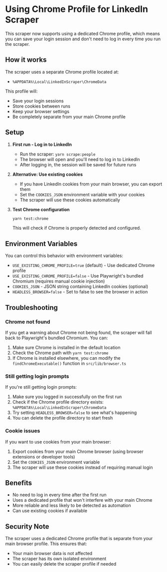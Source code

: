 # Using Chrome Profile for LinkedIn Scraper

This scraper now supports using a dedicated Chrome profile, which means you can save your login session and don't need to log in every time you run the scraper.

## How it works

The scraper uses a separate Chrome profile located at:
- `%APPDATA%\Local\LinkedInScraper\ChromeData`

This profile will:
- Save your login sessions
- Store cookies between runs
- Keep your browser settings
- Be completely separate from your main Chrome profile

## Setup

1. **First run - Log in to LinkedIn**
   - Run the scraper: `yarn scrape:people`
   - The browser will open and you'll need to log in to LinkedIn
   - After logging in, the session will be saved for future runs

2. **Alternative: Use existing cookies**
   - If you have LinkedIn cookies from your main browser, you can export them
   - Set the `COOKIES_JSON` environment variable with your cookies
   - The scraper will use these cookies automatically

3. **Test Chrome configuration**
   ```bash
   yarn test:chrome
   ```
   This will check if Chrome is properly detected and configured.

## Environment Variables

You can control this behavior with environment variables:

- `USE_EXISTING_CHROME_PROFILE=true` (default) - Use dedicated Chrome profile
- `USE_EXISTING_CHROME_PROFILE=false` - Use Playwright's bundled Chromium (requires manual cookie injection)
- `COOKIES_JSON` - JSON string containing LinkedIn cookies (optional)
- `HEADLESS_BROWSER=false` - Set to false to see the browser in action

## Troubleshooting

### Chrome not found
If you get a warning about Chrome not being found, the scraper will fall back to Playwright's bundled Chromium. You can:

1. Make sure Chrome is installed in the default location
2. Check the Chrome path with `yarn test:chrome`
3. If Chrome is installed elsewhere, you can modify the `findChromeExecutable()` function in `src/lib/browser.ts`

### Still getting login prompts
If you're still getting login prompts:
1. Make sure you logged in successfully on the first run
2. Check if the Chrome profile directory exists: `%APPDATA%\Local\LinkedInScraper\ChromeData`
3. Try setting `HEADLESS_BROWSER=false` to see what's happening
4. You can delete the profile directory to start fresh

### Cookie issues
If you want to use cookies from your main browser:
1. Export cookies from your main Chrome browser (using browser extensions or developer tools)
2. Set the `COOKIES_JSON` environment variable
3. The scraper will use these cookies instead of requiring manual login

## Benefits

- No need to log in every time after the first run
- Uses a dedicated profile that won't interfere with your main Chrome
- More reliable and less likely to be detected as automation
- Can use existing cookies if available

## Security Note

The scraper uses a dedicated Chrome profile that is separate from your main browser profile. This ensures that:
- Your main browser data is not affected
- The scraper has its own isolated environment
- You can easily delete the scraper profile if needed 